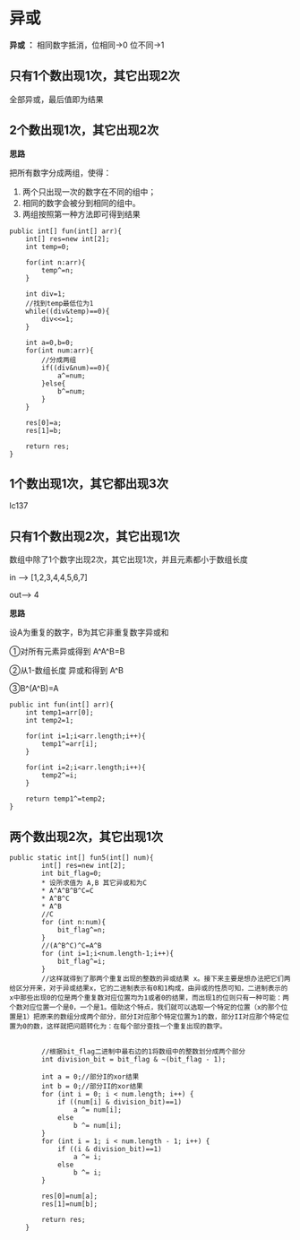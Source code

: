 # 异或

**异或 ：** 相同数字抵消，位相同->0 位不同->1

## 只有1个数出现1次，其它出现2次

全部异或，最后值即为结果

## 2个数出现1次，其它出现2次

**思路**

把所有数字分成两组，使得：

1. 两个只出现一次的数字在不同的组中；
2. 相同的数字会被分到相同的组中。
3. 两组按照第一种方法即可得到结果



```
public int[] fun(int[] arr){
	int[] res=new int[2];
	int temp=0;
	
	for(int n:arr){
		temp^=n;
	}
	
	int div=1;
	//找到temp最低位为1
	while((div&temp)==0){
		div<<=1;
	}
	
	int a=0,b=0;
	for(int num:arr){
		//分成两组
		if((div&num)==0){
			a^=num;
		}else{
			b^=num;
		}
	}
	
	res[0]=a;
	res[1]=b;
	
	return res;	
}
```

## 1个数出现1次，其它都出现3次

lc137

## 只有1个数出现2次，其它出现1次

数组中除了1个数字出现2次，其它出现1次，并且元素都小于数组长度

in --> [1,2,3,4,4,5,6,7]

out--> 4

**思路**

设A为重复的数字，B为其它非重复数字异或和

①对所有元素异或得到 A^A^B=B

②从1-数组长度 异或和得到 A^B

③B^(A^B)=A



```
public int fun(int[] arr){
	int temp1=arr[0];
	int temp2=1;
	
	for(int i=1;i<arr.length;i++){
		temp1^=arr[i];
	}
	
	for(int i=2;i<arr.length;i++){
		temp2^=i;
	}
	
	return temp1^=temp2;
}
```

## 两个数出现2次，其它出现1次

```
public static int[] fun5(int[] num){
        int[] res=new int[2];
        int bit_flag=0;
		* 设所求值为 A,B 其它异或和为C
     	* A^A^B^B^C=C
     	* A^B^C
     	* A^B
     	//C
        for (int n:num){
            bit_flag^=n;
        }
		//(A^B^C)^C=A^B
        for (int i=1;i<num.length-1;i++){
            bit_flag^=i;
        }
		//这样就得到了那两个重复出现的整数的异或结果 x。接下来主要是想办法把它们两给区分开来，对于异或结果x，它的二进制表示有0和1构成，由异或的性质可知，二进制表示的x中那些出现0的位是两个重复数对应位置均为1或者0的结果，而出现1的位则只有一种可能：两个数对应位置一个是0，一个是1。借助这个特点，我们就可以选取一个特定的位置（x的那个位置是1）把原来的数组分成两个部分，部分I对应那个特定位置为1的数，部分II对应那个特定位置为0的数，这样就把问题转化为：在每个部分查找一个重复出现的数字。
		
		
        //根据bit_flag二进制中最右边的1将数组中的整数划分成两个部分
        int division_bit = bit_flag & ~(bit_flag - 1);
	
        int a = 0;//部分I的xor结果
        int b = 0;//部分II的xor结果
        for (int i = 0; i < num.length; i++) {
            if ((num[i] & division_bit)==1)
                a ^= num[i];
            else
                b ^= num[i];
        }
        for (int i = 1; i < num.length - 1; i++) {
            if ((i & division_bit)==1)
                a ^= i;
            else
                b ^= i;
        }

        res[0]=num[a];
        res[1]=num[b];

        return res;
    }
```

